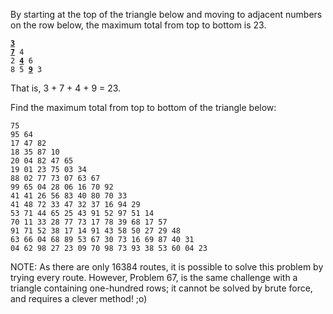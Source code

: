 By starting at the top of the triangle below and moving to adjacent numbers on the row below, the maximum total from top to bottom is 23.

<ins>**``3``**</ins><br />
<ins>**``7``**</ins>`` 4``<br />
``2 ``<ins>**``4``**</ins>`` 6``<br />
``8 5 ``<ins>**``9``**</ins>`` 3``<br />

That is, 3 + 7 + 4 + 9 = 23.

Find the maximum total from top to bottom of the triangle below:

``75``<br />
``95 64``<br />
``17 47 82``<br />
``18 35 87 10``<br />
``20 04 82 47 65``<br />
``19 01 23 75 03 34``<br />
``88 02 77 73 07 63 67``<br />
``99 65 04 28 06 16 70 92``<br />
``41 41 26 56 83 40 80 70 33``<br />
``41 48 72 33 47 32 37 16 94 29``<br />
``53 71 44 65 25 43 91 52 97 51 14``<br />
``70 11 33 28 77 73 17 78 39 68 17 57``<br />
``91 71 52 38 17 14 91 43 58 50 27 29 48``<br />
``63 66 04 68 89 53 67 30 73 16 69 87 40 31``<br />
``04 62 98 27 23 09 70 98 73 93 38 53 60 04 23``<br />

NOTE: As there are only 16384 routes, it is possible to solve this problem by trying every route. However, Problem 67, is the same challenge with a triangle containing one-hundred rows; it cannot be solved by brute force, and requires a clever method! ;o)
